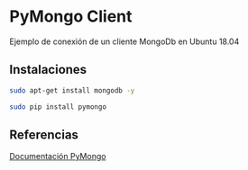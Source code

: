 # PyMongo Client

Ejemplo de conexión de un cliente MongoDb en Ubuntu 18.04

## Instalaciones

```bash
sudo apt-get install mongodb -y
```

```bash
sudo pip install pymongo
```

## Referencias

[Documentación PyMongo](https://pymongo.readthedocs.io/en/stable)